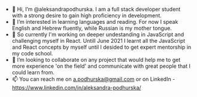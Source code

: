 - 👋 Hi, I’m @aleksandrapodhurska. I am a full stack developer student with a strong desire to gain high proficiency in development.
- 👀 I’m interested in learning languages and reading. For now I speak English and Hebrew fluently, while Russian is my mother tongue.
- 🌱 So currently I'm working on deeper undestanding in JavaScript and challenging myself in React. Untill June 2021 I learnt all the JavaScript and React concepts by myself
      until I desided to get expert mentorship in my code school.
- 💞️ I’m looking to collaborate on any project that would help me to get more experience 'on the field' and communicate with great people that I could learn from.
- 📫 You can reach me on a.podhurska@gmail.com or on LinkedIn - https://www.linkedin.com/in/aleksandra-podhurska/

<!---
aleksandrapodhurska/aleksandrapodhurska is a ✨ special ✨ repository because its `README.md` (this file) appears on your GitHub profile.
You can click the Preview link to take a look at your changes.
--->
